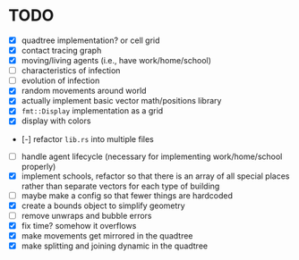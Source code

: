 # TODO

- [X] quadtree implementation? or cell grid
- [X] contact tracing graph
- [X] moving/living agents (i.e., have work/home/school)
- [ ] characteristics of infection
- [ ] evolution of infection
- [X] random movements around world
- [X] actually implement basic vector math/positions library
- [X] `fmt::Display` implementation as a grid
- [X] display with colors
- [-] refactor `lib.rs` into multiple files
- [ ] handle agent lifecycle (necessary for implementing work/home/school properly)
- [X] implement schools, refactor so that there is an array of all special
  places rather than separate vectors for each type of building
- [ ] maybe make a config so that fewer things are hardcoded
- [X] create a bounds object to simplify geometry
- [ ] remove unwraps and bubble errors
- [X] fix time? somehow it overflows
- [X] make movements get mirrored in the quadtree
- [X] make splitting and joining dynamic in the quadtree
